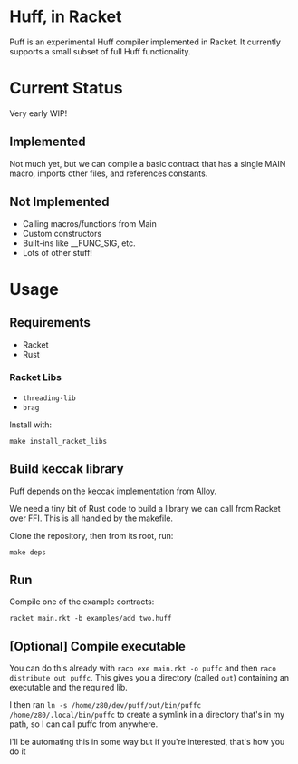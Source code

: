 # Huff, in Racket

Puff is an experimental Huff compiler implemented in Racket. It currently supports a small subset of full Huff functionality.

# Current Status

Very early WIP!

## Implemented

Not much yet, but we can compile a basic contract that has a single MAIN macro, imports other files, and references constants.

## Not Implemented
- Calling macros/functions from Main
- Custom constructors
- Built-ins like __FUNC_SIG, etc.
- Lots of other stuff!

# Usage

## Requirements

- Racket
- Rust

### Racket Libs

- `threading-lib`
- `brag`

Install with:

`make install_racket_libs`

## Build keccak library

Puff depends on the keccak implementation from [Alloy](https://github.com/alloy-rs/core). 

We need a tiny bit of Rust code to build a library we can call from Racket over FFI. This is all handled by the makefile.

Clone the repository, then from its root, run:

`make deps`

## Run

Compile one of the example contracts:

`racket main.rkt -b examples/add_two.huff`

## [Optional] Compile executable

You can do this already with `raco exe main.rkt -o puffc` and then `raco distribute out puffc`. This gives you a directory (called `out`) containing an executable and the required lib. 

I then ran `ln -s /home/z80/dev/puff/out/bin/puffc /home/z80/.local/bin/puffc` to create a symlink in a directory that's in my path, so I can call puffc from anywhere.

I'll be automating this in some way but if you're interested, that's how you do it

